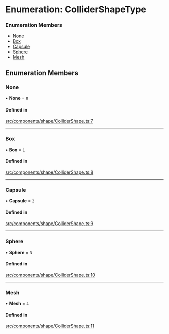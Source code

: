 # Enumeration: ColliderShapeType


### Enumeration Members

- [None](ColliderShapeType.md#none)
- [Box](ColliderShapeType.md#box)
- [Capsule](ColliderShapeType.md#capsule)
- [Sphere](ColliderShapeType.md#sphere)
- [Mesh](ColliderShapeType.md#mesh)

## Enumeration Members

### None

• **None** = ``0``

#### Defined in

[src/components/shape/ColliderShape.ts:7](https://github.com/Orillusion/orillusion/blob/main/src/components/shape/ColliderShape.ts#L7)

___

### Box

• **Box** = ``1``

#### Defined in

[src/components/shape/ColliderShape.ts:8](https://github.com/Orillusion/orillusion/blob/main/src/components/shape/ColliderShape.ts#L8)

___

### Capsule

• **Capsule** = ``2``

#### Defined in

[src/components/shape/ColliderShape.ts:9](https://github.com/Orillusion/orillusion/blob/main/src/components/shape/ColliderShape.ts#L9)

___

### Sphere

• **Sphere** = ``3``

#### Defined in

[src/components/shape/ColliderShape.ts:10](https://github.com/Orillusion/orillusion/blob/main/src/components/shape/ColliderShape.ts#L10)

___

### Mesh

• **Mesh** = ``4``

#### Defined in

[src/components/shape/ColliderShape.ts:11](https://github.com/Orillusion/orillusion/blob/main/src/components/shape/ColliderShape.ts#L11)
